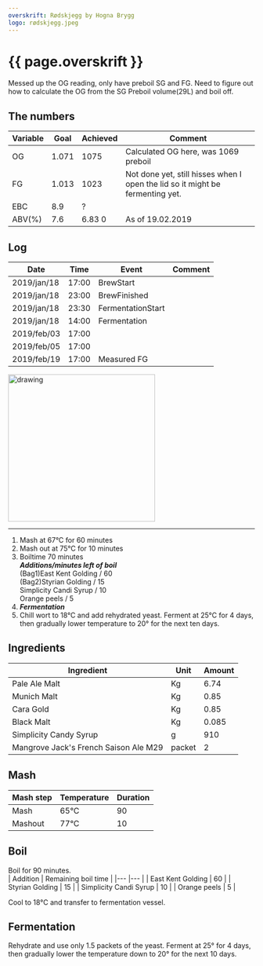 ```yaml
---
overskrift: Rødskjegg by Hogna Brygg
logo: rødskjegg.jpeg
---
```


# {{ page.overskrift }}

Messed up the OG reading, only have preboil SG and FG. Need to figure out how to calculate the OG from the SG Preboil volume(29L) and boil off.

## The numbers

| Variable | Goal   | Achieved      | Comment
|---       |---     |---            |---
| OG       | 1.071  | 1075          | Calculated OG here, was 1069 preboil
| FG       | 1.013  | 1023          | Not done yet, still hisses when I open the lid so it might be fermenting yet.
| EBC      | 8.9    | ?             |
| ABV(%)   | 7.6    | 6.83  0        | As of 19.02.2019 

## Log

| Date          | Time      | Event                 | Comment
|---            |---        |---                    |---
| 2019/jan/18   | 17:00     | BrewStart             |
| 2019/jan/18   | 23:00     | BrewFinished          |
| 2019/jan/18   | 23:30     | FermentationStart     |
| 2019/jan/18   | 14:00     | Fermentation          |
| 2019/feb/03   | 17:00     |                       |
| 2019/feb/05   | 17:00     |                       |
| 2019/feb/19   | 17:00     | Measured FG           |

<img src="{{ page.logo }}" alt="drawing" width="300"/>

---

1. Mash at 67&deg;C for 60 minutes  
2. Mash out at 75&deg;C for 10 minutes  
3. Boiltime 70 minutes  
    ***Additions/minutes left of boil***  
        (Bag1)East Kent Golding           / 60  
        (Bag2)Styrian Golding             / 15  
        Simplicity Candi Syrup            / 10  
        Orange peels                      / 5  
4. ***Fermentation***  
5. Chill wort to 18&deg;C and add rehydrated yeast. Ferment at 25&deg;C for 4    days, then gradually lower temperature to 20&deg; for the next ten days.

## Ingredients

| Ingredient                            | Unit       | Amount
|---                                    |---         |---
| Pale Ale Malt                         | Kg         | 6.74
| Munich Malt                           | Kg         | 0.85
| Cara Gold                             | Kg         | 0.85
| Black Malt                            | Kg         | 0.085
| Simplicity  Candy Syrup               | g          | 910
| Mangrove Jack's French Saison Ale M29 | packet     | 2

## Mash  

| Mash step     | Temperature   | Duration  |
|---            |---            |---        |
| Mash          | 65&deg;C      | 90        |
| Mashout       | 77&deg;C      | 10        |

## Boil

Boil for 90 minutes.  
| Addition                  | Remaining boil time   |
|---                        |---                    |
| East Kent Golding         | 60                    |
| Styrian Golding           | 15                    |
| Simplicity Candi Syrup    | 10                    |
| Orange peels              | 5                     |

Cool to 18&deg;C and transfer to fermentation vessel.

## Fermentation

Rehydrate and use only 1.5 packets of the yeast. Ferment at 25&deg; for 4 days, then gradually lower the temperature down to 20&deg; for the next 10 days.
